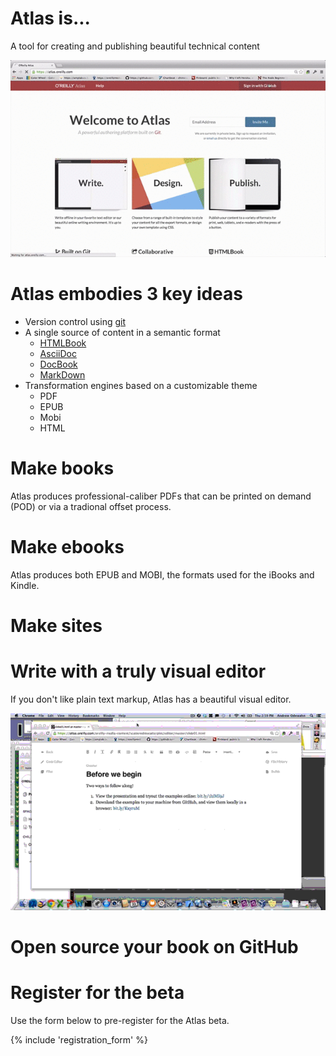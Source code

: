 # Atlas is...

A tool for creating and publishing beautiful technical content

![images/system_intro_optimized.gif](images/system_intro.gif)

# Atlas embodies 3 key ideas
* Version control using [git](http://git-scm.com/)
* A single source of content in a semantic format
  * [HTMLBook](https://github.com/oreillymedia/htmlbook)
  * [AsciiDoc](http://www.methods.co.nz/asciidoc/)
  * [DocBook](http://www.docbook.org/)
  * [MarkDown](http://daringfireball.net/projects/markdown/)
* Transformation engines based on a customizable theme
  * PDF
  * EPUB 
  * Mobi
  * HTML

# Make books

Atlas produces professional-caliber PDFs that can be printed on demand (POD) or via a tradional offset process.

# Make ebooks

Atlas produces both EPUB and MOBI, the formats used for the iBooks and Kindle.

# Make sites



# Write with a truly visual editor

If you don't like plain text markup, Atlas has a beautiful visual editor.

![insert_image_optimized.gif](images/insert_image_optimized.gif)

# Open source your book on GitHub

# Register for the beta

Use the form below to pre-register for the Atlas beta.

{% include 'registration_form' %}


